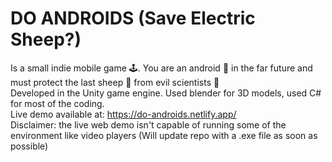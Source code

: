 <h1>DO ANDROIDS (Save Electric Sheep?)</h1>
Is a small indie mobile game 🕹️. You are an android 🤖 in the far future and must protect the last sheep 🐑 from evil scientists 🧪
<br>
Developed in the Unity game engine. Used blender for 3D models, used C# for most of the coding.
<br>
Live demo available at: <a href="https://do-androids.netlify.app/">https://do-androids.netlify.app/</a>
<br>
Disclaimer: the live web demo isn't capable of running some of the environment like video players (Will update repo with a .exe file as soon as possible)

